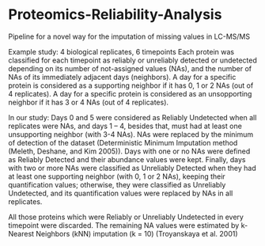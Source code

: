 # Proteomics-Reliability-Analysis
Pipeline for a novel way for the imputation of missing values in LC-MS/MS

Example study: 4 biological replicates, 6 timepoints
Each protein was classified for each timepoint as reliably or unreliably detected or undetected depending on its number of not-assigned values (NAs), and the number of NAs of its immediately adjacent days (neighbors). 
A day for a specific protein is considered as a supporting neighbor if it has 0, 1 or 2 NAs (out of 4 replicates). 
A day for a specific protein is considered as an unsopporting neighbor if it has 3 or 4 NAs (out of 4 replicates).

In our study: 
Days 0 and 5 were considered as Reliably Undetected when all replicates were NAs, and days 1 – 4, besides that, must had at least one unsupporting neighbor (with 3-4 NAs). NAs were replaced by the minimum of detection of the dataset (Deterministic Minimum Imputation method (Meleth, Deshane, and Kim 2005)). 
Days with one or no NAs were defined as Reliably Detected and their abundance values were kept. 
Finally, days with two or more NAs were classified as Unreliably Detected when they had at least one supporting neighbor (with 0, 1 or 2 NAs), keeping their quantification values; otherwise, they were classified as Unreliably Undetected, and its quantification values were replaced by NAs in all replicates. 

All those proteins which were Reliably or Unreliably Undetected in every timepoint were discarded. The remaining NA values were estimated by k-Nearest Neighbors (kNN) imputation (k = 10) (Troyanskaya et al. 2001) 
